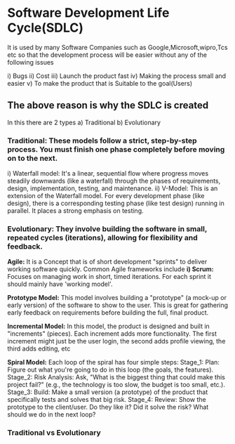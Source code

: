 # Software Development Life Cycle(SDLC)
It is used by many Software Companies such as Google,Microsoft,wipro,Tcs etc so that the development process will be easier without any of the following issues

i) Bugs
ii) Cost
iii) Launch the product fast
iv) Making the process small and easier
v) To make the product that is Suitable to the goal(Users)

## The above reason is why the SDLC is created
In this there are 2 types
a) Traditional b) Evolutionary 

### Traditional: These models follow a strict, step-by-step process. You must finish one phase completely before moving on to the next.
i) Waterfall model: It's a linear, sequential flow where progress moves steadily downwards (like a waterfall) through the phases of requirements, design, implementation, testing, and maintenance.
ii) V-Model: This is an extension of the Waterfall model. For every development phase (like design), there is a corresponding testing phase (like test design) running in parallel. It places a strong emphasis on testing.

### Evolutionary: They involve building the software in small, repeated cycles (iterations), allowing for flexibility and feedback.

**Agile:** It is a Concept that is of short development "sprints" to deliver working software quickly. Common Agile frameworks include
    **i) Scrum:** Focuses on managing work in short, timed iterations. For each sprint it should mainly have 'working model'.

**Prototype Model:** This model involves building a "prototype" (a mock-up or early version) of the software to show to the user. This is great for gathering early feedback on requirements before building the full, final product.

**Incremental Model:** In this model, the product is designed and built in "increments" (pieces). Each increment adds more functionality. The first increment might just be the user login, the second adds profile viewing, the third adds editing, etc

**Spiral Model:** Each loop of the spiral has four simple steps:
    Stage_1: Plan: Figure out what you're going to do in this loop (the goals, the features).
    Stage_2: Risk Analysis: Ask, "What is the biggest thing that could make this project fail?" (e.g., the technology is too slow, the budget is too small, etc.).
    Stage_3: Build: Make a small version (a prototype) of the product that specifically tests and solves that big risk.
    Stage_4: Review: Show the prototype to the client/user. Do they like it? Did it solve the risk? What should we do in the next loop?

### Traditional vs Evolutionary










